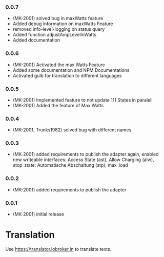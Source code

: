 ### 0.0.7
* (MK-2001) solved bug in maxWatts feature
* Added debug information on maxWatts Feature
* removed info-level-logging on status query
* Added function adjustAmpLevelInWatts
* Added documentation

### 0.0.6
* (MK-2001) Activated the max Watts Feature
* Added some documentation and NPM Documentations
* Activated gulb for translation to different languages

### 0.0.5
* (MK-2001) Implemented feature to not update 111 States in paralell
* (MK-2001) Added the feature of Max Watts

### 0.0.4
* (MK-2001, Trunks1982) solved bug with different names.

### 0.0.3
* (MK-2001) added requirements to publish the adapter again, enabled new writeable interfaces: Access State (ast), Allow Charging (alw), stop_state: ​Automatische Abschaltung (stp), max_load

### 0.0.2
* (MK-2001) added requirements to publish the adapter

### 0.0.1
* (MK-2001) initial release

# Translation
Use https://translator.iobroker.in to translate texts.